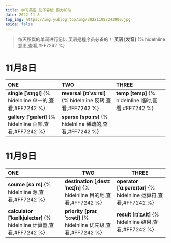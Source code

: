 ```yaml
---
title: 学习英语 刻不容缓 努力加油
date: 2022-11-8
top_img: https://img.yublog.top/img/202211082243900.jpg
aside: false
---
```


> 每天积累的单词进行记忆
> 英语是程序员必备的！
> **英语 [发音]** {% hideInline 意思,查看,#FF7242 %}

# 11月8日
| ONE                                                      | TWO                                                         | THREE                                              |
| :------------------------------------------------------- | :---------------------------------------------------------- | :------------------------------------------------- |
| **single [ˈsɪŋɡl]** {% hideInline 单一的,查看,#FF7242 %} | **reversal [rɪˈvɜːrsl]** {% hideInline 反转,查看,#FF7242 %} | **temp [temp]** {% hideInline 临时,查看,#FF7242 %} |
| **gallery [ˈɡæləri]** {% hideInline 画廊,查看,#FF7242 %} | **sparse [spɑːrs]** {% hideInline 稀疏的,查看,#FF7242 %}    |                                                    |

# 11月9日

| ONE                                                          | TWO                                                          | THREE                                                        |
| :----------------------------------------------------------- | ------------------------------------------------------------ | ------------------------------------------------------------ |
| **source [sɔːrs]** {% hideInline 源,查看,#FF7242 %}          | **destination [ˌdestɪˈneɪʃn]** {% hideInline 目的地,查看,#FF7242 %} | **operator [ˈɑːpəreɪtər]** {% hideInline 运算符,查看,#FF7242 %} |
| **calculator [ˈkælkjuleɪtər]** {% hideInline 计算器,查看,#FF7242 %} | **priority [praɪˈɔːrəti]** {% hideInline 优先级,查看,#FF7242 %} | **result [rɪˈzʌlt]** {% hideInline 结果,查看,#FF7242 %}      |

